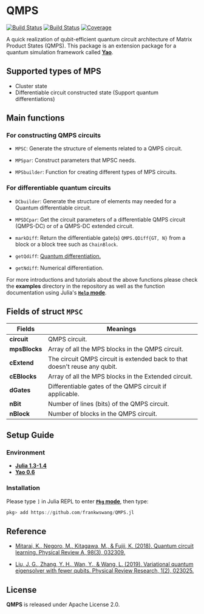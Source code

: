 # QMPS

[![Build Status](https://travis-ci.com/frankwswang/QMPS.jl.svg?branch=master)](https://travis-ci.com/frankwswang/QMPS.jl)
[![Build Status](https://ci.appveyor.com/api/projects/status/github/frankwswang/QMPS.jl?svg=true)](https://ci.appveyor.com/project/frankwswang/QMPS-jl)
[![Coverage](https://codecov.io/gh/frankwswang/QMPS.jl/branch/master/graph/badge.svg)](https://codecov.io/gh/frankwswang/QMPS.jl)

A quick realization of qubit-efficient quantum circuit architecture of Matrix Product States (QMPS). This package is an extension package for a quantum simulation framework called [__Yao__](https://github.com/QuantumBFS/Yao.jl).

## Supported types of MPS

- Cluster state
- Differentiable circuit constructed state (Support quantum differentiations)

## Main functions

### For constructing QMPS circuits

* `MPSC`: Generate the structure of elements related to a QMPS circuit.

* `MPSpar`: Construct parameters that MPSC needs.

* `MPSbuilder`: Function for creating different types of MPS circuits.

### For differentiable quantum circuits

* `DCbuilder`: Generate the structure of elements may needed for a Quantum differentiable circuit.

* `MPSDCpar`: Get the circuit parameters of a differentiable QMPS circuit (QMPS-DC) or of a QMPS-DC extended circuit.

* `markDiff`: Return the differentiable gate(s) `QMPS.QDiff{GT, N}` from a block or a block tree such as `ChainBlock`.

* `getQdiff`: [Quantum differentiation.](#jump)

* `getNdiff`: Numerical differentiation.

For more introductions and tutorials about the above functions please check the __examples__ directory in the repository as well as the function documentation using Julia's [__`Help` mode__](https://docs.julialang.org/en/v1/stdlib/REPL/#Help-mode-1).

## Fields of struct `MPSC`

Fields | Meanings
------------ | -------------
__circuit__|QMPS circuit.
__mpsBlocks__|Array of all the MPS blocks in the QMPS circuit.
__cExtend__|The circuit QMPS circuit is extended back to that doesn't reuse any qubit.
__cEBlocks__|Array of all the MPS blocks in the Extended circuit.
__dGates__|Differentiable gates of the QMPS circuit if applicable.
__nBit__|Number of lines (bits) of the QMPS circuit.
__nBlock__|Number of blocks in the QMPS circuit.

## Setup Guide

### Environment

* [__Julia 1.3-1.4__](https://julialang.org)
* [__Yao 0.6__](https://github.com/QuantumBFS/Yao.jl)

### Installation

Please type `]` in Julia REPL to enter [__`Pkg` mode__](https://julialang.github.io/Pkg.jl/v1.0/index.html), then type:

```julia
pkg> add https://github.com/frankwswang/QMPS.jl
```

<span id="jump">
</span>

## Reference

* [Mitarai, K., Negoro, M., Kitagawa, M., & Fujii, K. (2018). Quantum circuit learning. Physical Review A, 98(3), 032309.](https://journals.aps.org/pra/abstract/10.1103/PhysRevA.98.032309)

* [Liu, J. G., Zhang, Y. H., Wan, Y., & Wang, L. (2019). Variational quantum eigensolver with fewer qubits. Physical Review Research, 1(2), 023025.](https://journals.aps.org/prresearch/abstract/10.1103/PhysRevResearch.1.023025)

## License

__QMPS__ is released under Apache License 2.0.
